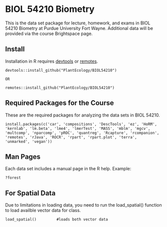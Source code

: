 # BIOL 54210 Biometry 
This is the data set package for lecture, homework, and exams in BIOL 54210 Biometry at Purdue University Fort Wayne. Additional data will be provided via the course Brightspace page.

## Install
Installation in R requires <a href="https://cran.r-project.org/package=devtools">devtools</a> or <a href="https://cran.r-project.org/package=remotes">remotes</a>.
```
devtools::install_github("PlantEcology/BIOL54210")

OR

remotes::install_github("PlantEcology/BIOL54210")
```

## Required Packages for the Course
These are the required packages for analyzing the data sets in BIOL 54210.
```
install.packages(c('car', 'compositions', 'DescTools', 'ez', 'HoRM', 'kernlab', 'lm.beta', 'lme4', 'lmerTest', 'MASS', 'mblm', 'mgcv', 'multcomp', 'nparcomp', 'pROC', 'quantreg', 'Rcapture', 'rcompanion', 'remotes', 'rJava', 'ROCR', 'rpart', 'rpart.plot', 'terra', 'unmarked', 'vegan'))
```

## Man Pages
Each data set includes a manual page in the R help. Example:
```
?forest
```

## For Spatial Data
Due to limitations in loading data, you need to run the load_spatial() function to load availble vector data for class.
```
load_spatial()         #loads both vector data
```
